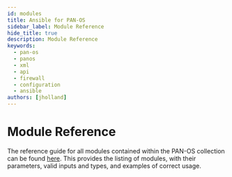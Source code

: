 ```yaml
---
id: modules
title: Ansible for PAN-OS
sidebar_label: Module Reference
hide_title: true
description: Module Reference
keywords:
  - pan-os
  - panos
  - xml
  - api
  - firewall
  - configuration
  - ansible
authors: [jholland]
---
```


# Module Reference

The reference guide for all modules contained within the PAN-OS collection can be found [here](https://paloaltonetworks.github.io/pan-os-ansible/modules.html). This provides the listing of modules, with their parameters, valid inputs and types, and examples of correct usage.
